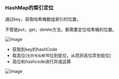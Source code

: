 ### HashMap的索引定位

通过key，获取哈希桶数组索引的位置。

不管是put，get，delete方法，都需要定位哈希桶的位置。

![image](https://tvax3.sinaimg.cn/large/0085EwgIgy1gthunnpv5fj60k204b40l02.jpg)

- 获取到key的hashCode
- 取高位(`无符号右移`16位到低位，从而将高位弄到低位)
- 高位和hashcode进行异或运算

![image](https://tvax4.sinaimg.cn/large/0085EwgIgy1gthurq0kbej60xa0j078o02.jpg)